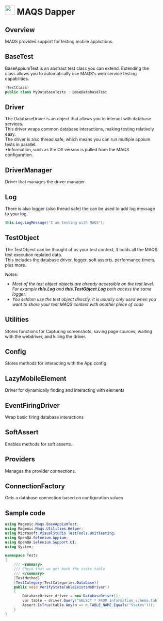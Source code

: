# <img src="resources/maqslogo.ico" height="32" width="32"> MAQS Dapper

## Overview
MAQS provides support for testing mobile applictions.  	

## BaseTest
BaseAppiumTest is an abstract test class you can extend.  Extending the class allows you to automatically use MAQS's web service testing capabilities.
```csharp
[TestClass]
public class MyDatabaseTests : BaseDatabaseTest
```

## Driver
The DatabaseDriver is an object that allows you to interact with database services.  
This driver wraps common database interactions, making testing relatively easy.  
The driver is also thread safe, which means you can run multiple appium tests in parallel.  
*Information, such as the OS version is pulled from the MAQS configuration.

## DriverManager
Driver that manages the driver manager.

## Log
There is also logger (also thread safe) the can be used to add log message to your log.
```csharp
this.Log.LogMessage("I am testing with MAQS");
```

## TestObject
The TestObject can be thought of as your test context, It holds all the MAQS test execution replated data.  
This includes the database driver, logger, soft asserts, performance timers, plus more.

*Notes:*  
* *Most of the test object objects are already accessible on the test level. For example **this.Log** and **this.TestObject.Log** both access the same logger.*
* *You seldom use the test object directly. It is usually only used when you want to share your test MAQS context with another piece of code*

## Utilities
Stores functions for Capturing screenshots, saving page sources, waiting with the webdriver, and killing the driver.

## Config
Stores methods for interacting with the App.config

## LazyMobileElement
Driver for dynamically finding and interacting with elements

## EventFiringDriver
Wrap basic firing database interactions

## SoftAssert
Enables methods for soft asserts.

## Providers
Manages the provider connections.

## ConnectionFactory
Gets a database connection based on configuration values

## Sample code
```csharp
using Magenic.Maqs.BaseAppiumTest;
using Magenic.Maqs.Utilities.Helper;
using Microsoft.VisualStudio.TestTools.UnitTesting;
using OpenQA.Selenium.Appium;
using OpenQA.Selenium.Support.UI;
using System;

namespace Tests
{
    /// <summary>
    /// Check that we get back the state table
    /// </summary>
    [TestMethod]
    [TestCategory(TestCategories.Database)]
    public void VerifyStateTableExistsNoDriver()
    {
        DatabaseDriver driver = new DatabaseDriver();
        var table = driver.Query("SELECT * FROM information_schema.tables");
        Assert.IsTrue(table.Any(n => n.TABLE_NAME.Equals("States")));
    }
}
```